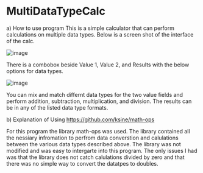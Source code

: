 # MultiDataTypeCalc

a) How to use program
This is a simple calculator that can perform calculations on multiple data types. Below is a screen shot of the interface of the calc.

![image](https://user-images.githubusercontent.com/88540433/142658609-84e3577e-5519-4446-a7fb-8c63d3fd35f7.png)

There is a combobox beside Value 1, Value 2, and Results with the below options for data types.

![image](https://user-images.githubusercontent.com/88540433/142659474-11396e72-279f-49d4-975f-e5d801649085.png)

You can mix and match differnt data types for the two value fields and perform addition, subtraction, multiplication, and division.
The results can be in any of the listed data type formats.

b) Explanation of Using https://github.com/ksine/math-ops

For this program the library math-ops was used. The library contained all the nessiary infromation to perfrom data converstion and calulations between the various data types described above. The library was not modified and was easy to intergarte into this program. The only issues I had was that the library does not catch calulations divided by zero and that there was no simple way to convert the datatpes to doubles. 
